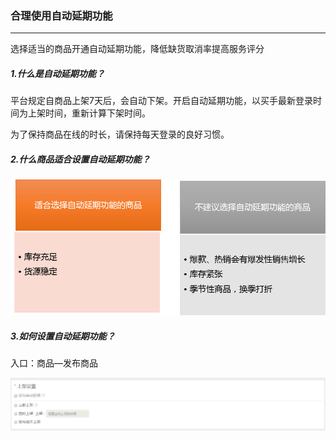 ### 合理使用自动延期功能

---

选择适当的商品开通自动延期功能，降低缺货取消率提高服务评分

##### 1.什么是自动延期功能？

平台规定自商品上架7天后，会自动下架。开启自动延期功能，以买手最新登录时间为上架时间，重新计算下架时间。

为了保持商品在线的时长，请保持每天登录的良好习惯。

##### 2.什么商品适合设置自动延期功能？

![](/product-management/images/gljq9.png)

##### 3.如何设置自动延期功能？

入口：商品—发布商品

![](/product-management/images/gljq11.png)

